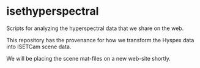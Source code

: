# isethyperspectral
Scripts for analyzing the hyperspectral data that we share on the web.

This repository has the provenance for how we transform the Hyspex data into ISETCam scene data.

We will be placing the scene mat-files on a new web-site shortly.

